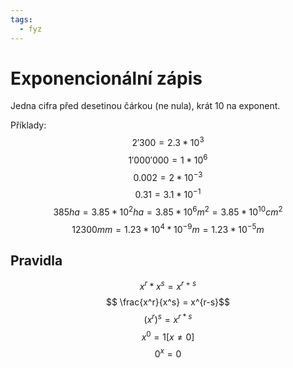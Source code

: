 ```yaml
---
tags:
  - fyz
---
```

# Exponencionální zápis
Jedna cifra před desetinou čárkou (ne nula), krát 10 na exponent.

Příklady:
$$ 2'300 = 2.3 * 10^3 $$
$$ 1'000'000 = 1 * 10^6 $$
$$ 0.002 = 2 * 10^{-3} $$
$$ 0.31 = 3.1 * 10^{-1} $$
$$
385 ha = 3.85 * 10^2 ha = 3.85 * 10^6 m^2 = 3.85 * 10^{10} cm^2
$$
$$
12300 mm = 1.23 * 10^4 * 10^{-9} m = 1.23 * 10^{-5} m
$$
## Pravidla
$$ x^r * x^s = x^{r+s} $$
$$ \frac{x^r}{x^s} = x^{r-s}$$
$$ (x^r)^s = x^{r*s} $$
$$ x^0 = 1 [x \ne 0]$$
$$ 0^x = 0 $$